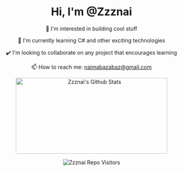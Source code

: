 <h1 align="center"> Hi, I'm @Zzznai </h1> <p align="center"> 👀 I'm interested in building cool stuff </p> <p align="center"> 🌱 I'm currently learning C# and other exciting technologies </p> <p align="center"> ✔️ I'm looking to collaborate on any project that encourages learning </p> <p align="center"> 📫 How to reach me: <a href="mailto:naimabazabaz@gmail.com">naimabazabaz@gmail.com</a></p> <p align="center"> <a href="https://github.com/Zzznai?tab=repositories&sort=stargazers"> <img alt="Zzznai's Github Stats" src="https://github-readme-stats.vercel.app/api?username=Zzznai&show_icons=true&theme=merko&bg_color=ffffff&title_color=008000&icon_color=008000&text_color=333333" height="200px" width="400px" /> </a> </p> <p align="center"> <img src="https://visitor-badge.laobi.icu/badge?page_id=Zzznai" alt="Zzznai Repo Visitors"> </p>
<!

<!---
Zzznai/Zzznai is a ✨ special ✨ repository because its `README.md` (this file) appears on your GitHub profile.
You can click the Preview link to take a look at your changes.
--->
